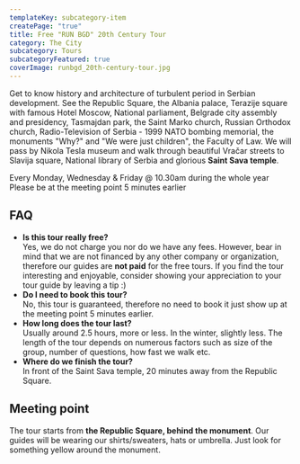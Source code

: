 ```yaml
---
templateKey: subcategory-item
createPage: "true"
title: Free "RUN BGD" 20th Century Tour
category: The City
subcategory: Tours
subcategoryFeatured: true
coverImage: runbgd_20th-century-tour.jpg
---
```

Get to know history and architecture of turbulent period in Serbian development. See the Republic Square, the Albania palace, Terazije square with famous Hotel Moscow, National parliament, Belgrade city assembly and presidency, Tasmajdan park, the Saint Marko church, Russian Orthodox church, Radio-Television of Serbia - 1999 NATO bombing memorial, the monuments "Why?" and "We were just children", the Faculty of Law. We will pass by Nikola Tesla museum and walk through beautiful Vračar streets to Slavija square, National library of Serbia and glorious **Saint Sava temple**.

Every Monday, Wednesday & Friday @ 10.30am during the whole year\
Please be at the meeting point 5 minutes earlier

## FAQ

* **Is this tour really free?**\
  Yes, we do not charge you nor do we have any fees. However, bear in mind that we are not financed by any other company or organization, therefore our guides are **not paid** for the free tours. If you find the tour interesting and enjoyable, consider showing your appreciation to your tour guide by leaving a tip :) 
* **Do I need to book this tour?**\
  No, this tour is guaranteed, therefore no need to book it just show up at the meeting point 5 minutes earlier. 
* **How long does the tour last?**\
  Usually around 2.5 hours, more or less. In the winter, slightly less. The length of the tour depends on numerous factors such as size of the group, number of questions, how fast we walk etc.
* **Where do we finish the tour?**\
  In front of the Saint Sava temple, 20 minutes away from the Republic Square.

## Meeting point

The tour starts from **the Republic Square, behind the monument**. Our guides will be wearing our shirts/sweaters, hats or umbrella. Just look for something yellow around the monument.